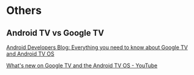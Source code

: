 # Others

## Android TV vs Google TV

[Android Developers Blog: Everything you need to know about Google TV and Android TV OS](https://android-developers.googleblog.com/2024/05/android-14-and-compose-on-tv.html)

[What's new on Google TV and the Android TV OS - YouTube](https://www.youtube.com/watch?v=s0jUt5LTtpI&ab_channel=AndroidDevelopers)
